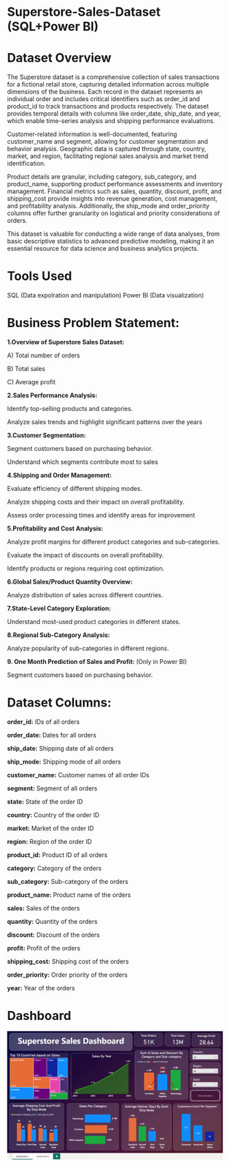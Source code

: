 # Superstore-Sales-Dataset (SQL+Power BI) 

# Dataset Overview 
The Superstore dataset is a comprehensive collection of sales transactions for a fictional retail store, capturing detailed information across multiple dimensions of the business. Each record in the dataset represents an individual order and includes critical identifiers such as order_id and product_id to track transactions and products respectively. The dataset provides temporal details with columns like order_date, ship_date, and year, which enable time-series analysis and shipping performance evaluations.

Customer-related information is well-documented, featuring customer_name and segment, allowing for customer segmentation and behavior analysis. Geographic data is captured through state, country, market, and region, facilitating regional sales analysis and market trend identification.

Product details are granular, including category, sub_category, and product_name, supporting product performance assessments and inventory management. Financial metrics such as sales, quantity, discount, profit, and shipping_cost provide insights into revenue generation, cost management, and profitability analysis. Additionally, the ship_mode and order_priority columns offer further granularity on logistical and priority considerations of orders.

This dataset is valuable for conducting a wide range of data analyses, from basic descriptive statistics to advanced predictive modeling, making it an essential resource for data science and business analytics projects.


# Tools Used 

SQL (Data expolration and manipulation)
Power BI (Data visualization)


# Business Problem Statement:
**1.Overview of Superstore Sales Dataset:**

A) Total number of orders


B) Total sales


C) Average profit

**2.Sales Performance Analysis:**

Identify top-selling products and categories.


Analyze sales trends and highlight significant patterns over the years

**3.Customer Segmentation:**


Segment customers based on purchasing behavior.


Understand which segments contribute most to sales

**4.Shipping and Order Management:**


Evaluate efficiency of different shipping modes.


Analyze shipping costs and their impact on overall profitability.


Assess order processing times and identify areas for improvement

**5.Profitability and Cost Analysis:**


Analyze profit margins for different product categories and sub-categories.


Evaluate the impact of discounts on overall profitability.


Identify products or regions requiring cost optimization.



**6.Global Sales/Product Quantity Overview:**


Analyze distribution of sales across different countries.


**7.State-Level Category Exploration:**


Understand most-used product categories in different states.



**8.Regional Sub-Category Analysis:**


Analyze popularity of sub-categories in different regions.




**9. One Month Prediction of Sales and Profit:** (Only in Power BI)


Segment customers based on purchasing behavior.


# Dataset Columns: 

**order_id:** IDs of all orders


**order_date:** Dates for all orders


**ship_date:** Shipping date of all orders


**ship_mode:** Shipping mode of all orders


**customer_name:** Customer names of all order IDs


**segment:** Segment of all orders


**state:** State of the order ID


**country:** Country of the order ID


**market:** Market of the order ID


**region:** Region of the order ID


**product_id:** Product ID of all orders


**category:** Category of the orders


**sub_category:** Sub-category of the orders


**product_name:** Product name of the orders


**sales:** Sales of the orders


**quantity:** Quantity of the orders


**discount:** Discount of the orders


**profit:** Profit of the orders


**shipping_cost:** Shipping cost of the orders


**order_priority:** Order priority of the orders


**year:** Year of the orders



# Dashboard 

![superstore ](https://github.com/muhammedadhilp/supersales/blob/main/superstore%20.gif)
